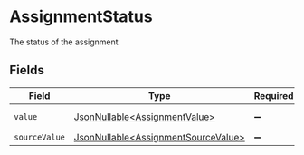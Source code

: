 # AssignmentStatus

The status of the assignment


## Fields

| Field                                                                                    | Type                                                                                     | Required                                                                                 | Description                                                                              | Example                                                                                  |
| ---------------------------------------------------------------------------------------- | ---------------------------------------------------------------------------------------- | ---------------------------------------------------------------------------------------- | ---------------------------------------------------------------------------------------- | ---------------------------------------------------------------------------------------- |
| `value`                                                                                  | [JsonNullable\<AssignmentValue>](../../models/components/AssignmentValue.md)             | :heavy_minus_sign:                                                                       | N/A                                                                                      | in-progress                                                                              |
| `sourceValue`                                                                            | [JsonNullable\<AssignmentSourceValue>](../../models/components/AssignmentSourceValue.md) | :heavy_minus_sign:                                                                       | N/A                                                                                      |                                                                                          |